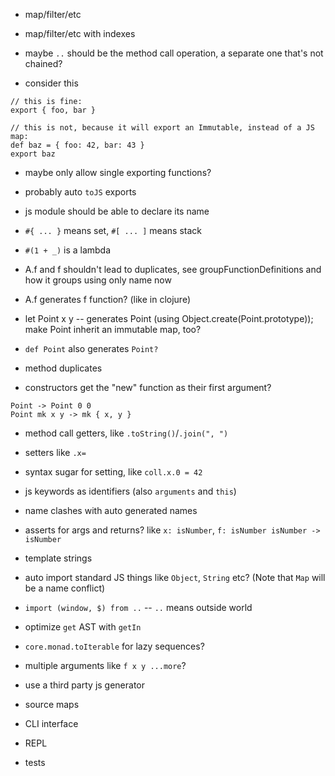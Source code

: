 - map/filter/etc
- map/filter/etc with indexes


- maybe `..` should be the method call operation, a separate one that's not chained?


- consider this
```
// this is fine:
export { foo, bar }

// this is not, because it will export an Immutable, instead of a JS map:
def baz = { foo: 42, bar: 43 }
export baz
```
- maybe only allow single exporting functions?
- probably auto `toJS` exports


- js module should be able to declare its name
- `#{ ... }` means set, `#[ ... ]` means stack
- `#(1 + _)` is a lambda


- A.f and f shouldn't lead to duplicates, see groupFunctionDefinitions and how it groups using only name now
- A.f generates f function? (like in clojure)
- let Point x y -- generates Point (using Object.create(Point.prototype)); make Point inherit an immutable map, too?
- `def Point` also generates `Point?`
- method duplicates
- constructors get the "new" function as their first argument?
```
Point -> Point 0 0
Point mk x y -> mk { x, y }
```


- method call getters, like `.toString()`/`.join(", ")`
- setters like `.x=`
- syntax sugar for setting, like `coll.x.0 = 42`


- js keywords as identifiers (also `arguments` and `this`)
- name clashes with auto generated names
- asserts for args and returns? like `x: isNumber`, `f: isNumber isNumber -> isNumber`
- template strings
- auto import standard JS things like `Object`, `String` etc? (Note that `Map` will be a name conflict)
- `import (window, $) from ..` -- `..` means outside world
- optimize `get` AST with `getIn`
- `core.monad.toIterable` for lazy sequences?
- multiple arguments like `f x y ...more`?
- use a third party js generator
- source maps
- CLI interface
- REPL
- tests
